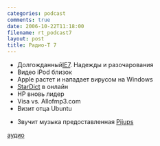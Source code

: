 ```yaml
---
categories: podcast
comments: true
date: 2006-10-22T11:18:00
filename: rt_podcast7
layout: post
title: Радио-T 7
---
```


- Долгожданный[IE7](http://www.microsoft.com/windows/ie/default.mspx). Надежды и разочарования
- Видео iPod близок
- Apple растет и нападает вирусом на Windows
- [StarDict](http://www.stardict.org) в онлайн
- HP вновь лидер
- Visa vs. Allofmp3.com
- Визит отца Ubuntu

* Звучит музыка предоставленная [Pijups](http://pijups.pnz.ru/)

[аудио](http://cdn.radio-t.com/rt_podcast7.mp3)
<audio src="http://cdn.radio-t.com/rt_podcast7.mp3" preload="none"></audio>

